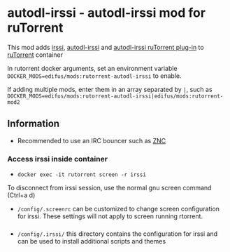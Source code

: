 # autodl-irssi - autodl-irssi mod for ruTorrent

This mod adds [irssi](https://irssi.org/), [autodl-irssi](https://github.com/autodl-community/autodl-irssi) and [autodl-irssi ruTorrent plug-in](https://github.com/autodl-community/autodl-rutorrent) to [ruTorrent](https://github.com/linxuserver/docker-rutorrent) container

In rutorrent docker arguments, set an environment variable `DOCKER_MODS=edifus/mods:rutorrent-autodl-irssi` to enable.

If adding multiple mods, enter them in an array separated by `|`, such as `DOCKER_MODS=edifus/mods:rutorrent-autodl-irssi|edifus/mods:rutorrent-mod2`


## Information
* Recommended to use an IRC bouncer such as [ZNC](https://github.com/linuxserver/docker-znc)

### Access irssi inside container
* `docker exec -it rutorrent screen -r irssi`

To disconnect from irssi session, use the normal gnu screen command (Ctrl+a d)
* `/config/.screenrc` can be customized to change screen configuration for irssi. These settings will not apply to screen running rtorrent.

###
* `/config/.irssi/` this directory contains the configuration for irssi and can be used to install additional scripts and themes
